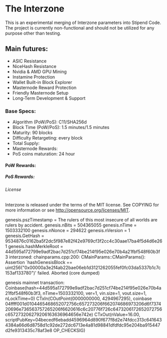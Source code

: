 # The Interzone

This is an experimental merging of Interzone parameters into Stipend Code. The project is currently non-functional and should not be utilized for any purpose other than testing.

## Main futures:

*	ASIC Resistance
*	NiceHash Resistance
*	Nvidia & AMD GPU Mining
*	Instamine Protection
*	Wallet Built-in Block Explorer
*	Masternode Reward Protection
*	Friendly Masternode Setup
*	Long-Term Development & Support


### Base Specs:

*	Algorithm (PoW/PoS): C11/SHA256d
*	Block Time (PoW/PoS): 1.5 minutes/1.5 minutes
*	Maturity: 90 blocks
*	Difficulty Retargeting: every block
*	Total Supply: 
*	Masternode Rewards: 
*	PoS coins maturation: 24 hour


#### PoW Rewards:




##### PoS Rewards:



###### License

Interzone is released under the terms of the MIT license. See COPYING for more information or see http://opensource.org/licenses/MIT.




genesis.pszTimestamp = The rulers of this most insecure of all worlds are rulers by accident.
genesis.nBits = 504365055
genesis.nTime = 1503332100
genesis.nNonce = 294622
genesis.nVersion = 1
genesis.GetHash = 9534876c0162ba5f2dc5f987e82f42e9769cf3f2cc4c30aae17ba4f5d4d6e261
genesis.hashMerkleRoot = 44d595a172799e9adf2bac7d251cf74be214f95e026e70b4a21fbf548f60b3f3
interzoned: chainparams.cpp:200: CMainParams::CMainParams(): Assertion `hashGenesisBlock == uint256("0x00000a3e2f4ab22bae06eb1d3121262055fef0fc03da5337b1c7c153af133780")' failed.
Aborted (core dumped)

genesis mainnet transaction:  Coinbase(hash=44d595a172799e9adf2bac7d251cf74be214f95e026e70b4a21fbf548f60b3f3, nTime=1503332100, ver=1, vin.size=1, vout.size=1, nLockTime=0)
    CTxIn(COutPoint(0000000000, 4294967295), coinbase 04ffff001d0104465468652072756c657273206f662074686973206d6f737420696e736563757265206f6620616c6c20776f726c6473206172652072756c657273206279206163636964656e742e)
    CTxOut(nValue=16.00, scriptPubKey=04becedf6ebadd4596964d890f677f8d2e74fdcc313c6416434384a66d6d8758d1c92de272dc6713e4a81d98841dfdfdc95e204ba915447d2fe9313435c78af3e8 OP_CHECKSIG)

